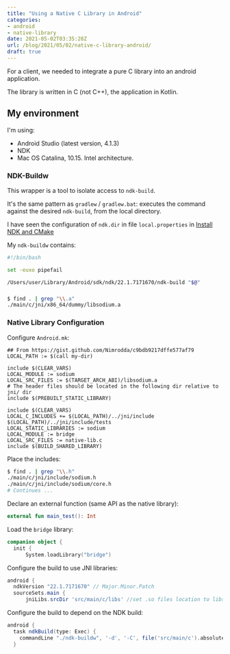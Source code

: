 ```yaml
---
title: "Using a Native C Library in Android"
categories:
- android
- native-library
date: 2021-05-02T03:35:28Z
url: /blog/2021/05/02/native-c-library-android/
draft: true
---
```


For a client, we needed to integrate a pure C library into an android application.

The library is written in C (not C++), the application in Kotlin.

## My environment

I'm using:

  * Android Studio (latest version, 4.1.3)
  * NDK <!-- TODO Version -->
  * Mac OS Catalina, 10.15. Intel architecture.

### NDK-Buildw

This wrapper is a tool to isolate access to `ndk-build`.

It's the same pattern as `gradlew` / `gradlew.bat`: executes the command against the desired `ndk-build`, from the local directory.

I have seen the configuration of `ndk.dir` in file `local.properties` in [Install NDK and CMake](https://developer.android.com/studio/projects/install-ndk)

My `ndk-buildw` contains:

```bash
#!/bin/bash

set -euxo pipefail

/Users/user/Library/Android/sdk/ndk/22.1.7171670/ndk-build "$@"
```

### 

```bash
$ find . | grep "\\.a"
./main/c/jni/x86_64/dummy/libsodium.a
```

### Native Library Configuration

Configure `Android.mk`:

```
## From https://gist.github.com/Nimrodda/c9bdb9217dffe577af79
LOCAL_PATH := $(call my-dir)

include $(CLEAR_VARS)
LOCAL_MODULE := sodium
LOCAL_SRC_FILES := $(TARGET_ARCH_ABI)/libsodium.a
# The header files should be located in the following dir relative to jni/ dir
include $(PREBUILT_STATIC_LIBRARY)

include $(CLEAR_VARS)
LOCAL_C_INCLUDES += $(LOCAL_PATH)/../jni/include $(LOCAL_PATH)/../jni/include/tests
LOCAL_STATIC_LIBRARIES := sodium
LOCAL_MODULE := bridge
LOCAL_SRC_FILES := native-lib.c
include $(BUILD_SHARED_LIBRARY)
```

Place the includes:

```bash
$ find . | grep "\\.h"
./main/c/jni/include/sodium.h
./main/c/jni/include/sodium/core.h
# Continues ...
```

Declare an external function (same API as the native library):

```kotlin
external fun main_test(): Int
```

Load the `bridge` library:

```kotlin
companion object {
  init {
      System.loadLibrary("bridge")
```

Configure the build to use JNI libraries:

```groovy
android {
  ndkVersion "22.1.7171670" // Major.Minor.Patch
  sourceSets.main {
      jniLibs.srcDir 'src/main/c/libs' //set .so files location to libs instead of jniLibs
```

Configure the build to depend on the NDK build:

```groovy
android {
  task ndkBuild(type: Exec) {
    commandLine "./ndk-buildw", '-d', '-C', file('src/main/c').absolutePath
  }
```

<!--

 Things to explain:

  * required format
  * required file layout
  * what's arch
  * how to speed up for development
    * how to run cmake in local
    * ndk-buildw
  * useful tools for debugging
  * FAQ: not found
  * Other helpful links
 -->